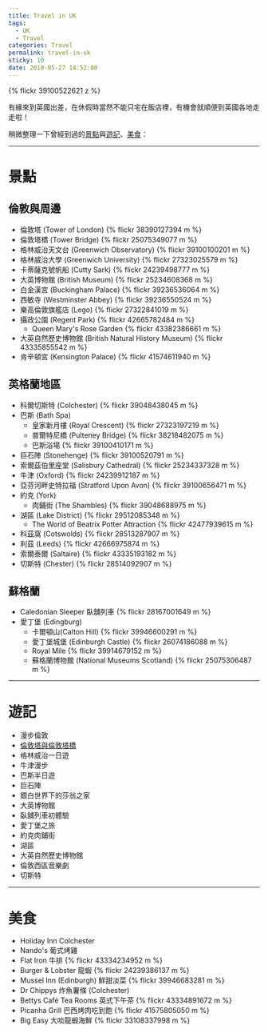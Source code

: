 ```yaml
---
title: Travel in UK
tags:
  - UK
  - Travel
categories: Travel
permalink: travel-in-uk
sticky: 10
date: 2018-05-27 14:52:00
---
```



{% flickr 39100522621 z %}

有緣來到英國出差，在休假時當然不能只宅在飯店裡，有機會就順便到英國各地走走啦！


<!-- more -->

稍微整理一下曾經到過的[景點](#景點)與[遊記](#遊記)、[美食](#美食)：

--------
# <a name="attractions">景點</a>

## 倫敦與周邊
  - 倫敦塔 (Tower of London)
    {% flickr 38390127394 m %}
  - 倫敦塔橋 (Tower Bridge)
    {% flickr 25075349077 m %}
  - 格林威治天文台 (Greenwich Observatory)
    {% flickr 39100100201 m %}
  - 格林威治大學 (Greenwich University)
    {% flickr 27323025579 m %}
  - 卡蒂薩克號帆船 (Cutty Sark)
    {% flickr 24239498777 m %}
  - 大英博物館 (British Museum)
    {% flickr 25234608368 m %}
  - 白金漢宮 (Buckingham Palace)
    {% flickr 39236536064 m %}
  - 西敏寺 (Westminster Abbey)
    {% flickr 39236550524 m %}
  - 樂高倫敦旗艦店 (Lego)
    {% flickr 27322841019 m %}
  - 攝政公園 (Regent Park)
    {% flickr 42665782484 m %}
    - Queen Mary's Rose Garden
      {% flickr 43382386661 m %}
  - 大英自然歷史博物館 (British Natural History Museum)
    {% flickr 43335855542 m %}
  - 肯辛頓宮 (Kensington Palace)
    {% flickr 41574611940 m %}
  

## 英格蘭地區
  - 科爾切斯特 (Colchester)
    {% flickr 39048438045 m %}
  - 巴斯 (Bath Spa)
    - 皇家新月樓 (Royal Crescent)
      {% flickr 27323197219 m %}
    - 普爾特尼橋 (Pulteney Bridge)
      {% flickr 38218482075 m %}
    - 巴斯浴場
      {% flickr 39100410171 m %}
  - 巨石陣 (Stonehenge)
    {% flickr 39100520791 m %}
  - 索爾茲伯里座堂 (Salisbury Cathedral)
    {% flickr 25234337328 m %}
  - 牛津 (Oxford)
    {% flickr 24239912187 m %}
  - 亞芬河畔史特拉福 (Stratford Upon Avon)
    {% flickr 39100656471 m %}
  - 約克 (York)
    - 肉鋪街 (The Shambles)
      {% flickr 39048688975 m %}
  - 湖區 (Lake District)
    {% flickr 29512085348 m %}
    - The World of Beatrix Potter Attraction
      {% flickr 42477939615 m %}
  - 科茲窩 (Cotswolds)
    {% flickr 28513287907 m %}
  - 利茲 (Leeds)
    {% flickr 42666975874 m %}
  - 索爾泰爾 (Saltaire)
    {% flickr 43335193182 m %}
  - 切斯特 (Chester)
    {% flickr 28514092907 m %}

## 蘇格蘭
  - Caledonian Sleeper 臥舖列車
    {% flickr 28167001649 m %}
  - 愛丁堡 (Edingburg)
    - 卡爾頓山(Calton Hill)
      {% flickr 39946600291 m %}
    - 愛丁堡城堡 (Edinburgh Castle)
      {% flickr 26074186088 m %}
    - Royal Mile
      {% flickr 39914679152 m %}
    - 蘇格蘭博物館 (National Museums Scotland)
      {% flickr 25075306487 m %}


--------

# <a name="travels">遊記</a>
  - 漫步倫敦
  - [倫敦塔與倫敦塔橋](/ "倫敦塔與倫敦塔橋")
  - 格林威治一日遊
  - 牛津漫步
  - 巴斯半日遊
  - 巨石陣
  - 銀白世界下的莎翁之家
  - 大英博物館
  - 臥舖列車初體驗
  - 愛丁堡之旅
  - 約克肉鋪街
  - 湖區
  - 大英自然歷史博物館
  - 倫敦西區音樂劇
  - 切斯特


--------

# <a name="foods">美食</a>
  - Holiday Inn Colchester
  - Nando's 葡式烤雞
  - Flat Iron 牛排
    {% flickr 43334234952 m %}
  - Burger & Lobster 龍蝦
    {% flickr 24239386137 m %}
  - Mussel Inn (Edinburgh) 鮮甜淡菜
    {% flickr 39946683281 m %}
  - Dr Chippys 炸魚薯條 (Colchester)
  - Bettys Café Tea Rooms 英式下午茶
    {% flickr 43334891672 m %}
  - Picanha Grill 巴西烤肉吃到飽
    {% flickr 41575805050 m %}
  - Big Easy 大啖龍蝦海鮮
    {% flickr 33108337998 m %}




<!--
測試
{% post_link slug [Build-DCMTK] %}
This is [an example](/2012/09/02/build-dcmtk/ "Title") inline link.
-->
